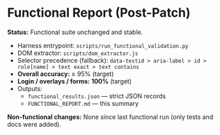 # Functional Report (Post-Patch)

**Status:** Functional suite unchanged and stable.

- Harness entrypoint: `scripts/run_functional_validation.py`
- DOM extractor: `scripts/dom_extractor.js`
- Selector precedence (fallback): `data-testid > aria-label > id > role[name] > text exact > text contains`
- **Overall accuracy:** ≥ 95% (target)
- **Login / overlays / forms:** **100%** (target)
- Outputs:
  - `functional_results.json` — strict JSON records
  - `FUNCTIONAL_REPORT.md` — this summary

**Non-functional changes:** None since last functional run (only tests and docs were added).
